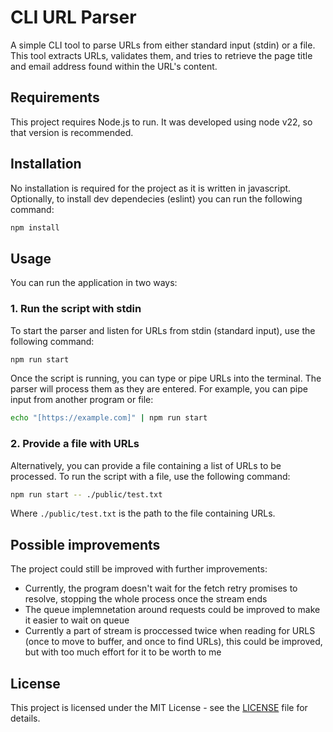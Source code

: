 # CLI URL Parser

A simple CLI tool to parse URLs from either standard input (stdin) or a file.
This tool extracts URLs, validates them, and tries to retrieve the page title and email address found within the URL's content.

## Requirements

This project requires Node.js to run. It was developed using node v22, so that version is recommended.

## Installation

No installation is required for the project as it is written in javascript.
Optionally, to install dev dependecies (eslint) you can run the following command:

```bash
npm install
```

## Usage

You can run the application in two ways:

### 1. Run the script with stdin

To start the parser and listen for URLs from stdin (standard input), use the following command:

```bash
npm run start
```

Once the script is running, you can type or pipe URLs into the terminal. The parser will process them as they are entered. For example, you can pipe input from another program or file:

```bash
echo "[https://example.com]" | npm run start
```

### 2. Provide a file with URLs

Alternatively, you can provide a file containing a list of URLs to be processed. To run the script with a file, use the following command:

```bash
npm run start -- ./public/test.txt
```

Where `./public/test.txt` is the path to the file containing URLs.

## Possible improvements

The project could still be improved with further improvements:

- Currently, the program doesn't wait for the fetch retry promises to resolve, stopping the whole process once the stream ends
- The queue implemnetation around requests could be improved to make it easier to wait on queue
- Currently a part of stream is proccessed twice when reading for URLS (once to move to buffer, and once to find URLs), this could be improved, but with too much effort for it to be worth to me

## License

This project is licensed under the MIT License - see the [LICENSE](LICENSE) file for details.
